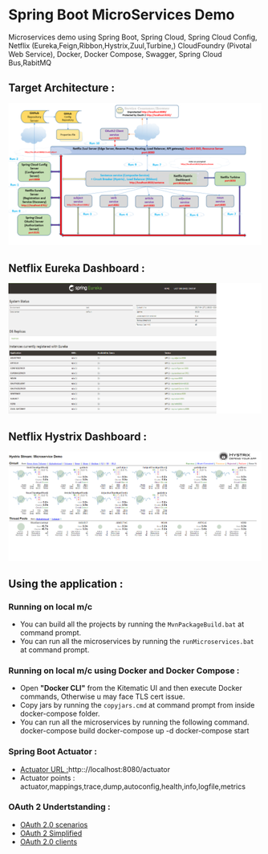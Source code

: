 # Spring Boot MicroServices Demo
Microservices demo using Spring Boot, Spring Cloud, Spring Cloud Config, Netflix (Eureka,Feign,Ribbon,Hystrix,Zuul,Turbine,) 
CloudFoundry (Pivotal Web Service), Docker, Docker Compose, Swagger, Spring Cloud Bus,RabitMQ

## Target Architecture :
![Target Architecture](/images/Microservice_Demo_Architecture.png)

## Netflix Eureka Dashboard :
![Eureka Dashboard](/images/Eureka-Server-Dashboard.png)

## Netflix Hystrix Dashboard :
![Hystrix Dashboard](/images/Hystrix-Dashboard.png)

## Using the application :

### Running on local m/c
* You can build all the projects by running the `MvnPackageBuild.bat` at command prompt.
* You can run all the microservices by running the `runMicroservices.bat` at command prompt.     

### Running on local m/c using Docker and Docker Compose :
* Open **"Docker CLI"** from the Kitematic UI and then execute Docker commands, Otherwise u may face TLS cert issue.
* Copy jars by running the `copyjars.cmd` at command prompt from inside docker-compose folder.
* You can run all the microservices by running the following command.     
docker-compose build
docker-compose up -d
docker-compose start

### Spring Boot Actuator :
* <a href="http://javabeat.net/spring-boot-actuator/">Actuator URL :</a>http:://localhost:8080/actuator
* Actuator points : actuator,mappings,trace,dump,autoconfig,health,info,logfile,metrics  

### OAuth 2 Undertstanding :
* <a href="https://malalanayake.wordpress.com/tag/oauth-2-0-scenarios/">OAuth 2.0 scenarios</a>
* <a href="https://aaronparecki.com/oauth-2-simplified/">OAuth 2 Simplified</a>
* <a href="https://www.ibm.com/developerworks/security/library/se-oauthjavapt1/index.html?ca=drs-">OAuth 2.0 clients</a>

